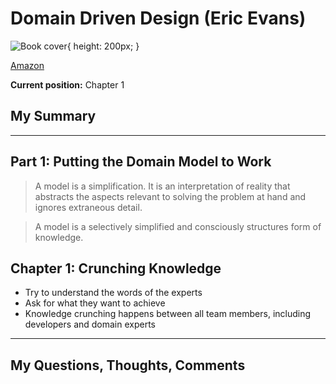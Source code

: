 
# Domain Driven Design (Eric Evans)

![Book cover](https://m.media-amazon.com/images/P/0321125215.01._SCLZZZZZZZ_SX500_.jpg){ height: 200px; }

[Amazon](link-to-https://www.amazon.com/Domain-Driven-Design-Tackling-Complexity-Software/dp/0321125215)

**Current position:** Chapter 1

## My Summary

---

## Part 1: Putting the Domain Model to Work
> A model is a simplification. It is an interpretation of reality that abstracts the aspects relevant to solving the
  problem at hand and ignores extraneous detail.

> A model is a selectively simplified and consciously structures form of knowledge.

## Chapter 1: Crunching Knowledge
- Try to understand the words of the experts
- Ask for what they want to achieve
- Knowledge crunching happens between all team members, including developers and domain experts

---


## My Questions, Thoughts, Comments
